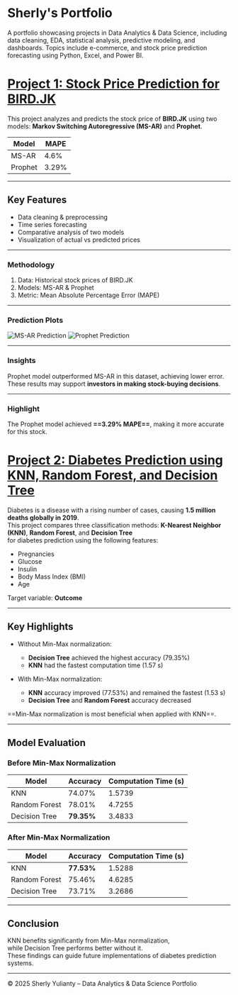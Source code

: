 # Sherly's Portfolio
A portfolio showcasing projects in Data Analytics &amp; Data Science, including data cleaning, EDA, statistical analysis, predictive modeling, and dashboards. Topics include e-commerce, and stock price prediction forecasting using Python, Excel, and Power BI.

# [Project 1: Stock Price Prediction for BIRD.JK](https://github.com/sherly07yulianty/Stock-Price-Modeling)

This project analyzes and predicts the stock price of **BIRD.JK** using two models: **Markov Switching Autoregressive (MS-AR)** and **Prophet**.

| Model  | MAPE |
|--------|-------|
| MS-AR  | 4.6%  |
| Prophet| 3.29% |

---

## Key Features
- Data cleaning & preprocessing  
- Time series forecasting  
- Comparative analysis of two models  
- Visualization of actual vs predicted prices  

---

### Methodology
1. Data: Historical stock prices of BIRD.JK  
2. Models: MS-AR & Prophet  
3. Metric: Mean Absolute Percentage Error (MAPE)  

---

### Prediction Plots
![MS-AR Prediction](https://github.com/sherly07yulianty/Stock-Price-Modeling/blob/main/prediksi_harga_saham_dengan_state_mape4.6.png)
![Prophet Prediction](https://github.com/sherly07yulianty/Stock-Price-Modeling/blob/main/prediksi_harga_saham_error_baru2.png)

---

### Insights
Prophet model outperformed MS-AR in this dataset, achieving lower error.  
These results may support **investors in making stock-buying decisions**.

---

### Highlight
The Prophet model achieved **==3.29% MAPE==**, making it more accurate for this stock.


# [Project 2: Diabetes Prediction using KNN, Random Forest, and Decision Tree](https://github.com/sherly07yulianty/Classification-Model/tree/main)

Diabetes is a disease with a rising number of cases, causing **1.5 million deaths globally in 2019**.  
This project compares three classification methods: **K-Nearest Neighbor (KNN)**, **Random Forest**, and **Decision Tree**  
for diabetes prediction using the following features:

- Pregnancies  
- Glucose  
- Insulin  
- Body Mass Index (BMI)  
- Age  

Target variable: **Outcome**

---

## Key Highlights

- Without Min-Max normalization:  
  - **Decision Tree** achieved the highest accuracy (79.35%)  
  - **KNN** had the fastest computation time (1.57 s)  

- With Min-Max normalization:  
  - **KNN** accuracy improved (77.53%) and remained the fastest (1.53 s)  
  - **Decision Tree** and **Random Forest** accuracy decreased  

==Min-Max normalization is most beneficial when applied with KNN==.

---

## Model Evaluation

### Before Min-Max Normalization
| Model          | Accuracy  | Computation Time (s) |
| -------------- | --------- | -------------------- |
| KNN            | 74.07%    | 1.5739               |
| Random Forest  | 78.01%    | 4.7255               |
| Decision Tree  | **79.35%**| 3.4833               |

### After Min-Max Normalization
| Model          | Accuracy  | Computation Time (s) |
| -------------- | --------- | -------------------- |
| KNN            | **77.53%**| 1.5288               |
| Random Forest  | 75.46%    | 4.6285               |
| Decision Tree  | 73.71%    | 3.2686               |

---

## Conclusion

KNN benefits significantly from Min-Max normalization,  
while Decision Tree performs better without it.  
These findings can guide future implementations of diabetes prediction systems.

---

© 2025 Sherly Yulianty – Data Analytics & Data Science Portfolio


